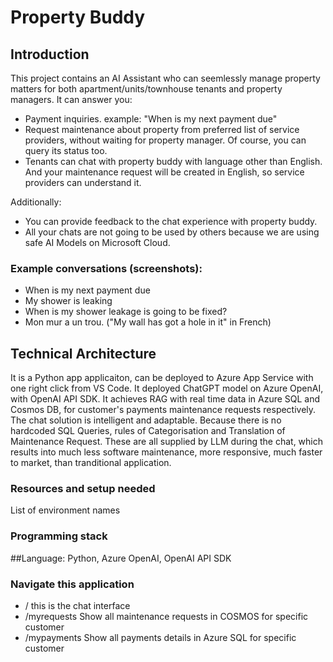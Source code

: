 # Property Buddy

## Introduction
This project contains an AI Assistant who can seemlessly manage property matters for both apartment/units/townhouse tenants and property managers. It can answer you: 
- Payment inquiries. example: "When is my next payment due"
- Request maintenance about property from preferred list of service providers, without waiting for property manager. Of course, you can query its status too.
- Tenants can chat with property buddy with language other than English. And your maintenance request will be created in English, so service providers can understand it.

Additionally:
- You can provide feedback to the chat experience with property buddy.
- All your chats are not going to be used by others because we are using safe AI Models on Microsoft Cloud.  

### Example conversations (screenshots):
- When is my next payment due
- My shower is leaking
- When is my shower leakage is going to be fixed?
- Mon mur a un trou. ("My wall has got a hole in it" in French)

## Technical Architecture
It is a Python app applicaiton, can be deployed to Azure App Service with one right click from VS Code. It deployed ChatGPT model on Azure OpenAI, with OpenAI API SDK. 
It achieves RAG with real time data in Azure SQL and Cosmos DB, for customer's payments maintenance requests respectively.
The chat solution is intelligent and adaptable. Because there is no hardcoded SQL Queries, rules of Categorisation and Translation of Maintenance Request. These are all supplied by LLM during the chat, which results into much less software maintenance, more responsive, much faster to market, than tranditional application.  

### Resources and setup needed 
List of environment names 

### Programming stack
##Language: 
Python, Azure OpenAI, OpenAI API SDK

### Navigate this application 
- / this is the chat interface
- /myrequests Show all maintenance requests in COSMOS for specific customer
- /mypayments Show all payments details in Azure SQL for specific customer

